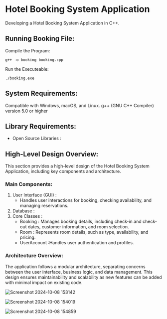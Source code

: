 # Hotel Booking System Application

Developing a Hotel Booking System Application in C++.

## Running Booking File:

Compile the Program:
```
g++ -o booking booking.cpp
```

Run the Executeable:
```
./booking.exe
```

## System Requirements:
Compatible with Windows, macOS, and Linux.
g++ (GNU C++ Compiler) version 5.0 or higher

## Library Requirements:
- Open Source Libraries : 

## High-Level Design Overview:
This section provides a high-level design of the Hotel Booking System Application, including key components and architecture.

### Main Components:
1. User Interface (GUI) :
   - Handles user interactions for booking, checking availability, and managing reservations.
2. Database :
3. Core Classes :
   - Booking : Manages booking details, including check-in and check-out dates, customer information, and room selection.
   - Room : Represents room details, such as type, availability, and pricing.
   - UserAccount :Handles user authentication and profiles.
  

### Architecture Overview:
The application follows a modular architecture, separating concerns between the user interface, business logic, and data management. This design ensures maintainability and scalability as new features can be added with minimal impact on existing code.

   ![Screenshot 2024-10-08 153142](https://github.com/user-attachments/assets/fd4d9177-b32f-4dd6-a6f1-6234c9c97e3d)

![Screenshot 2024-10-08 154019](https://github.com/user-attachments/assets/6e628204-d9b6-4c39-b50c-2b87abc4b761)

![Screenshot 2024-10-08 154859](https://github.com/user-attachments/assets/a7d6a149-ce5a-4eee-ab6f-b25849e1940f)
